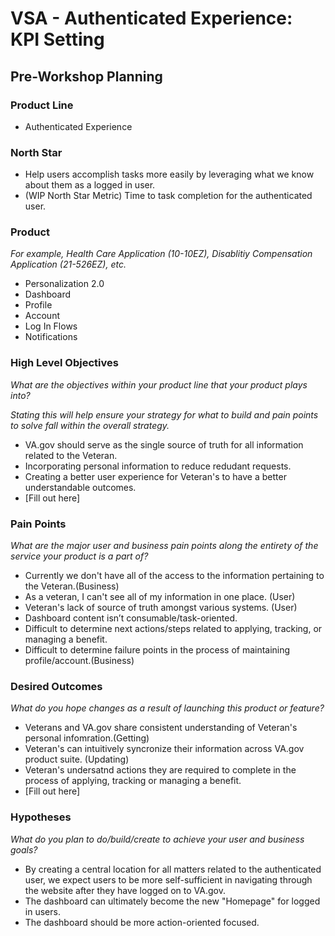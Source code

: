 # VSA - Authenticated Experience: KPI Setting 
## Pre-Workshop Planning

### Product Line

- Authenticated Experience

### North Star

- Help users accomplish tasks more easily by leveraging what we know about them as a logged
in user.
- (WIP North Star Metric) Time to task completion for the authenticated user. 


### Product
_For example, Health Care Application (10-10EZ), Disablitiy Compensation Application (21-526EZ), etc._

- Personalization 2.0
- Dashboard
- Profile 
- Account
- Log In Flows
- Notifications

### High Level Objectives
_What are the objectives within your product line that your product plays into?_

_Stating this will help ensure your strategy for what to build and pain points to solve fall within the overall strategy._

- VA.gov should serve as the single source of truth for all information related to the Veteran. 
- Incorporating personal information to reduce redudant requests. 
- Creating a better user experience for Veteran's to have a better understandable outcomes. 
- [Fill out here]

### Pain Points
_What are the major user and business pain points along the entirety of the service your product is a part of?_

- Currently we don't have all of the access to the information pertaining to the Veteran.(Business)
- As a veteran, I can't see all of my information in one place. (User)
- Veteran's lack of source of truth amongst various systems. (User)
- Dashboard content isn’t consumable/task-oriented.
- Difficult to determine next actions/steps related to applying, tracking, or managing a benefit.
- Difficult to determine failure points in the process of maintaining profile/account.(Business)

### Desired Outcomes
_What do you hope changes as a result of launching this product or feature?_

- Veterans and VA.gov share consistent understanding of Veteran's personal infomration.(Getting)
- Veteran's can intuitively syncronize their information across VA.gov product suite. (Updating)
- Veteran's undersatnd actions they are required to complete in the process of applying, tracking or managing a benefit.
- [Fill out here]

### Hypotheses
_What do you plan to do/build/create to achieve your user and business goals?_

- By creating a central location for all matters related to the authenticated user, we expect users to be more self-sufficient in navigating through the website after they have logged on to VA.gov.
- The dashboard can ultimately become the new "Homepage" for logged in users. 
- The dashboard should be more action-oriented focused.
